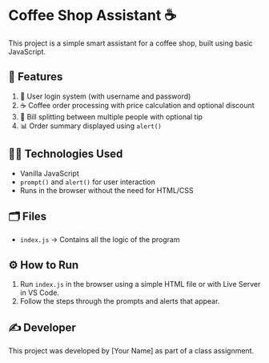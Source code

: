 # Coffee Shop Assistant ☕️

This project is a simple smart assistant for a coffee shop, built using basic JavaScript.

## 🎯 Features

1. 🔐 User login system (with username and password)
2. ☕ Coffee order processing with price calculation and optional discount
3. 🧾 Bill splitting between multiple people with optional tip
4. 📊 Order summary displayed using `alert()`

## 👩‍💻 Technologies Used

- Vanilla JavaScript
- `prompt()` and `alert()` for user interaction
- Runs in the browser without the need for HTML/CSS

## 🗂 Files

- `index.js` → Contains all the logic of the program

## ⚙️ How to Run

1. Run `index.js` in the browser using a simple HTML file or with Live Server in VS Code.
2. Follow the steps through the prompts and alerts that appear.

## ✍️ Developer

This project was developed by [Your Name] as part of a class assignment.
